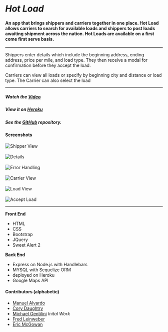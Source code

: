# _Hot Load_

#### An app that brings shippers and carriers together in one place. Hot Load allows carriers to search for available loads and shippers to post loads awaiting shipment across the nation. Hot Loads are available on a first come first serve basis.

---

Shippers enter details which include the beginning address, ending address, price per mile, and load type.
They then receive a modal for confirmation before they accept the load.

Carriers can view all loads or specify by beginning city and distance or load type. The Carrier can also select the load

---

##### Watch the [Video](https://drive.google.com/file/d/1cRfQzVDZAzLoXjUt8oam2lQ9uLyVxgc5/view?usp=sharing)

##### View it on [Heroku](https://hot-load.herokuapp.com/)

##### See the [GitHub](https://github.com/dallasappraiser/Hot-Load) repository.

#### **Screenshots**

![Shipper View](https://drive.google.com/uc?id=1ywyqbEKUheAWK2Sbfy7eW-xkCrLl3Ux-)
<br/>  
![Details](https://drive.google.com/uc?id=1zCMhEsakq5igW3L0ztYVueOrxj_o_JbZ)
<br/>  
![Error Handling](https://drive.google.com/uc?id=1zQ6QTcOnZcdvYpx4s8bXBGWJ89_EBf_J)
<br/>  
![Carrier View](https://drive.google.com/uc?id=1yzbWC_gg7keKScS121IxTfPYPHBiJ98c)
<br/>  
![Load View](https://drive.google.com/uc?id=1z2g-5Ug1IES62vWnTI5XenSq_0f3M3el)
<br/>  
![Accept Load](https://drive.google.com/uc?id=1z5t7-7J_jD1ukUE2gPCO7zDOQuZ_rBLy)

---

**Front End**

- HTML
- CSS
- Bootstrap
- JQuery
- Sweet Alert 2

**Back End**

- Express on Node.js with Handlebars
- MYSQL with Sequelize ORM
- deployed on Heroku
- Google Maps API

#### **Contributors** (alphabetic)

- [Manuel Alvardo](https://github.com/mannycoding)
- [Cory Daughtry](https://github.com/CoryDaughtry)
- [Michael Gentilini](https://github.com/michaelgentilini) _Inital Work_
- [Fred Leinweber](https://github.com/Zikey01)
- [Eric McGowan](https://github.com/EricWMcGowan)

